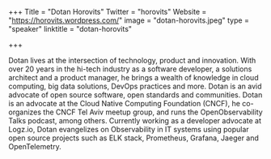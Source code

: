 +++
Title = "Dotan Horovits"
Twitter = "horovits"
Website = "https://horovits.wordpress.com/"
image = "dotan-horovits.jpeg"
type = "speaker"
linktitle = "dotan-horovits"

+++

Dotan lives at the intersection of technology, product and innovation. With over 20 years in the hi-tech industry as a software developer, a solutions architect and a product manager, he brings a wealth of knowledge in cloud computing, big data solutions, DevOps practices and more. Dotan is an avid advocate of open source software, open standards and communities. Dotan is an advocate at the Cloud Native Computing Foundation (CNCF), he co-organizes the CNCF Tel Aviv meetup group, and runs the OpenObservability Talks podcast, among others. Currently working as a developer advocate at Logz.io, Dotan evangelizes on Observability in IT systems using popular open source projects such as ELK stack, Prometheus, Grafana, Jaeger and OpenTelemetry.